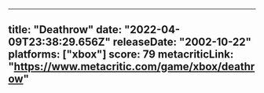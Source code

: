 
---
title: "Deathrow"
date: "2022-04-09T23:38:29.656Z"
releaseDate: "2002-10-22"
platforms: ["xbox"]
score: 79
metacriticLink: "https://www.metacritic.com/game/xbox/deathrow"
---
